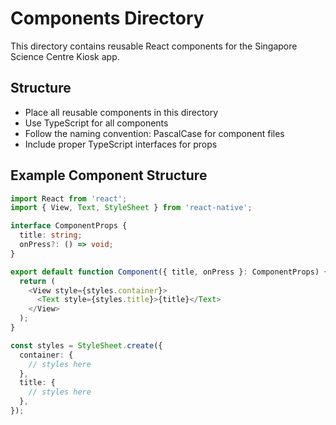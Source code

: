 # Components Directory

This directory contains reusable React components for the Singapore Science Centre Kiosk app.

## Structure

- Place all reusable components in this directory
- Use TypeScript for all components
- Follow the naming convention: PascalCase for component files
- Include proper TypeScript interfaces for props

## Example Component Structure

```typescript
import React from 'react';
import { View, Text, StyleSheet } from 'react-native';

interface ComponentProps {
  title: string;
  onPress?: () => void;
}

export default function Component({ title, onPress }: ComponentProps) {
  return (
    <View style={styles.container}>
      <Text style={styles.title}>{title}</Text>
    </View>
  );
}

const styles = StyleSheet.create({
  container: {
    // styles here
  },
  title: {
    // styles here
  },
});
```